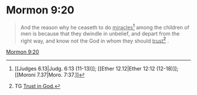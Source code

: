 # Mormon 9:20

> And the reason why he ceaseth to do <u>miracles</u>[^a] among the children of men is because that they dwindle in unbelief, and depart from the right way, and know not the God in whom they should <u>trust</u>[^b] .

[Mormon 9:20](https://www.churchofjesuschrist.org/study/scriptures/bofm/morm/9?lang=eng&id=p20#p20)


[^a]: [[Judges 6.13|Judg. 6:13 (11-13)]]; [[Ether 12.12|Ether 12:12 (12-18)]]; [[Moroni 7.37|Moro. 7:37.]]
[^b]: TG [Trust in God.](https://www.churchofjesuschrist.org/study/scriptures/tg/trust-in-god?lang=eng)

